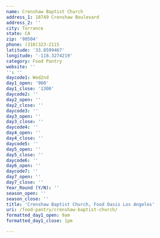 ```yaml
---
name: Crenshaw Baptist Church
address_1: 18749 Crenshaw Boulevard
address_2: ''
city: Torrance
state: CA
zip: '90504'
phone: (310)323-2115
latitude: '33.8599467'
longitude: '-118.3274219'
category: Food Pantry
website: ''
'': ''
daycode1: Wed2nd
day1_open: '900'
day1_close: '1300'
daycode2: ''
day2_open: ''
day2_close: ''
daycode3: ''
day3_open: ''
day3_close: ''
daycode4: ''
day4_open: ''
day4_close: ''
daycode5: ''
day5_open: ''
day5_close: ''
daycode6: ''
day6_open: ''
daycode7: ''
day7_open: ''
day7_close: ''
Year_Round (Y/N): ''
season_open: ''
season_close: ''
title: 'Crenshaw Baptist Church, Food Oasis Los Angeles'
uri: /food-pantry/crenshaw-baptist-church/
formatted_day1_open: 9am
formatted_day1_close: 1pm

---
```

